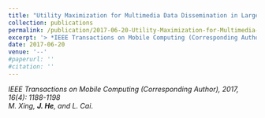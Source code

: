 ```yaml
---
title: "Utility Maximization for Multimedia Data Dissemination in Large-scale VANETs"
collection: publications
permalink: /publication/2017-06-20-Utility-Maximization-for-Multimedia-Data-Dissemination/
excerpt: '> *IEEE Transactions on Mobile Computing (Corresponding Author), 2017, 16(4): 1188-1198*<br>*M. Xing, **J. He**, and L. Cai*.'
date: 2017-06-20
venue: '--'
#paperurl: ''
#citation: ''
---
```

*IEEE Transactions on Mobile Computing (Corresponding Author), 2017, 16(4): 1188-1198*  
*M. Xing, **J. He**, and L. Cai*.